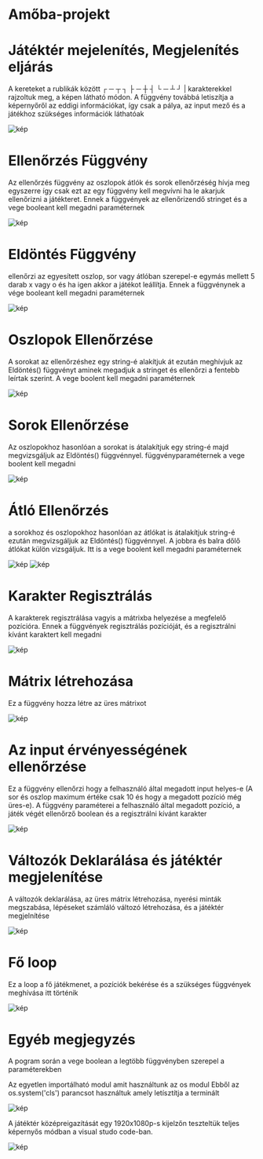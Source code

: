 # Amőba-projekt

# Játéktér mejelenítés, Megjelenítés eljárás
A kereteket a rublikák között ┌ ─ ┬ ┐ ├ ─ ┼ ┤ └ ─ ┴ ┘ | karakterekkel rajzoltuk meg, a képen látható módon. A függvény továbbá letiszítja a képernyőről az eddigi információkat, így csak a pálya, az input mező és a játékhoz szükséges információk láthatóak

![kép](https://github.com/user-attachments/assets/ebe34113-ea60-4ef1-8811-3e56ef75b056)

# Ellenőrzés Függvény
Az ellenőrzés függvény az oszlopok átlók és sorok ellenőrzéség hívja meg egyszerre így csak ezt az egy függvény kell megvívni ha le akarjuk ellenőrizni a játékteret. Ennek a függvények az ellenőrizendő stringet és a vege booleant kell megadni paraméternek

![kép](https://github.com/user-attachments/assets/86dc812f-8da5-4744-b40d-3a1474368440)


# Eldöntés Függvény
ellenőrzi az egyesített oszlop, sor vagy átlóban szerepel-e egymás mellett 5 darab x vagy o és ha igen akkor a játékot leállítja. Ennek a függvénynek a vége booleant kell megadni paraméternek

![kép](https://github.com/user-attachments/assets/4d18f5e1-6be8-40b6-af5e-0b2e0bcd8f6e)

# Oszlopok Ellenőrzése
A sorokat az ellenőrzéshez egy string-é alakítjuk át ezután meghívjuk az Eldöntés() függvényt aminek megadjuk a stringet és ellenőrzi a fentebb leírtak szerint. A vege boolent kell megadni paraméternek

![kép](https://github.com/user-attachments/assets/1a9cd239-45f3-4d12-87a7-6224b6288a1e)

# Sorok Ellenőrzése
Az oszlopokhoz hasonlóan a sorokat is átalakítjuk egy string-é majd megvizsgáljuk az Eldöntés() függvénnyel. függvényparaméternek a vege boolent kell megadni

![kép](https://github.com/user-attachments/assets/f61a70ac-d71e-410e-aea2-811880bee63c)

# Átló Ellenőrzés
a sorokhoz és oszlopokhoz hasonlóan az átlókat is átalakítjuk string-é ezután megvizsgáljuk az Eldöntés() függvénnyel. A jobbra és balra dőlő átlókat külön vizsgáljuk. Itt is a vege boolent kell megadni paraméternek

![kép](https://github.com/user-attachments/assets/f1e4e3ed-8819-4f2d-be4d-ae6f9a7bcda6)
![kép](https://github.com/user-attachments/assets/dc3a6fe7-435c-4e2a-aec5-8074d4203d85)


# Karakter Regisztrálás 
A karakterek regisztrálása vagyis a mátrixba helyezése a megfelelő pozícióra. Ennek a függvények regisztrálás pozícióját, és a regisztrálni kívánt karaktert kell megadni

![kép](https://github.com/user-attachments/assets/8d8d6918-2329-4c6d-8621-6670c1ec21a2)

# Mátrix létrehozása
Ez a függvény hozza létre az üres mátrixot

![kép](https://github.com/user-attachments/assets/80715f5a-4ae0-4f20-b017-f354c5d39b9c)


# Az input érvényességének ellenőrzése
Ez a függvény ellenőrzi hogy a felhasználó által megadott input helyes-e (A sor és oszlop maximum értéke csak 10 és hogy a megadott pozíció még üres-e). A függvény paraméterei a felhasználó által megadott pozíció, a játék végét ellenőrző boolean és a regisztrálni kívánt karakter

![kép](https://github.com/user-attachments/assets/9fc6909b-8733-41c1-825c-566ff6332bc5)

# Változók Deklarálása és játéktér megjelenítése
A változók deklarálása, az üres mátrix létrehozása, nyerési minták megszabása, lépéseket számláló változó létrehozása, és a játéktér megjelnítése

![kép](https://github.com/user-attachments/assets/f78e78b2-883b-475a-8b3d-32c35b7753e7)

# Fő loop
Ez a loop a fő játékmenet, a pozíciók bekérése és a szükséges függvények meghívása itt történik

![kép](https://github.com/user-attachments/assets/46321808-ddbc-4376-973d-49b5d4a2c691)


# Egyéb megjegyzés
A pogram során a vege boolean a legtöbb függvényben szerepel a paraméterekben

Az egyetlen importálható modul amit használtunk az os modul Ebből az os.system('cls') parancsot használtuk amely letísztítja a terminált

![kép](https://github.com/user-attachments/assets/62cbe132-f9e4-4eb7-96de-d3e42d7ce16d)

A játéktér középreigazítását egy 1920x1080p-s kijelzőn teszteltük teljes képernyős módban a visual studo code-ban.

![kép](https://github.com/user-attachments/assets/197ea581-6df2-4808-bca3-144a72326b93)


